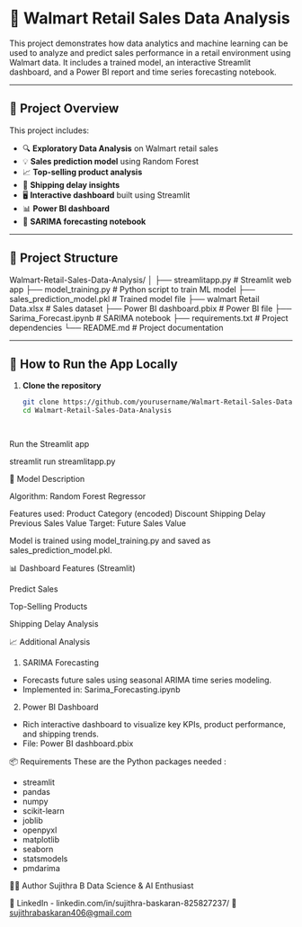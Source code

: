 # 🛒 Walmart Retail Sales Data Analysis

This project demonstrates how data analytics and machine learning can be used to analyze and predict sales performance in a retail environment using Walmart data. It includes a trained model, an interactive Streamlit dashboard, and a Power BI report and time series forecasting notebook.

---

## 📌 Project Overview

This project includes:
- 🔍 **Exploratory Data Analysis** on Walmart retail sales
- 💡 **Sales prediction model** using Random Forest
- 📈 **Top-selling product analysis**
- 🚚 **Shipping delay insights**
- 🖥️ **Interactive dashboard** built using Streamlit
- 📊 **Power BI dashboard** 
- 📆 **SARIMA forecasting notebook** 

---

## 📂 Project Structure

Walmart-Retail-Sales-Data-Analysis/
│
├── streamlitapp.py # Streamlit web app
├── model_training.py # Python script to train ML model
├── sales_prediction_model.pkl # Trained model file
├── walmart Retail Data.xlsx # Sales dataset
├── Power BI dashboard.pbix # Power BI file
├── Sarima_Forecast.ipynb #  SARIMA notebook
├── requirements.txt # Project dependencies
└── README.md # Project documentation



---

## 🚀 How to Run the App Locally

1. **Clone the repository**
   ```bash
   git clone https://github.com/yourusername/Walmart-Retail-Sales-Data-Analysis.git
   cd Walmart-Retail-Sales-Data-Analysis

    
Run the Streamlit app
   
streamlit run streamlitapp.py
   
🧠 Model Description

Algorithm: Random Forest Regressor

Features used:
Product Category (encoded)
Discount
Shipping Delay
Previous Sales Value
Target: Future Sales Value

Model is trained using model_training.py and saved as sales_prediction_model.pkl.

📊 Dashboard Features (Streamlit)

Predict Sales  

Top-Selling Products	

Shipping Delay Analysis	

📈 Additional Analysis

1. SARIMA Forecasting
   
- Forecasts future sales using seasonal ARIMA time series modeling.
- Implemented in: Sarima_Forecasting.ipynb

2. Power BI Dashboard
   
- Rich interactive dashboard to visualize key KPIs, product performance, and shipping trends.
- File: Power BI dashboard.pbix

📦 Requirements
These are the Python packages needed :

- streamlit
- pandas
- numpy
- scikit-learn
- joblib
- openpyxl
- matplotlib
- seaborn
- statsmodels
- pmdarima


👩‍💻 Author
Sujithra B
Data Science & AI Enthusiast

🔗 LinkedIn - linkedin.com/in/sujithra-baskaran-825827237/
📧 sujithrabaskaran406@gmail.com

